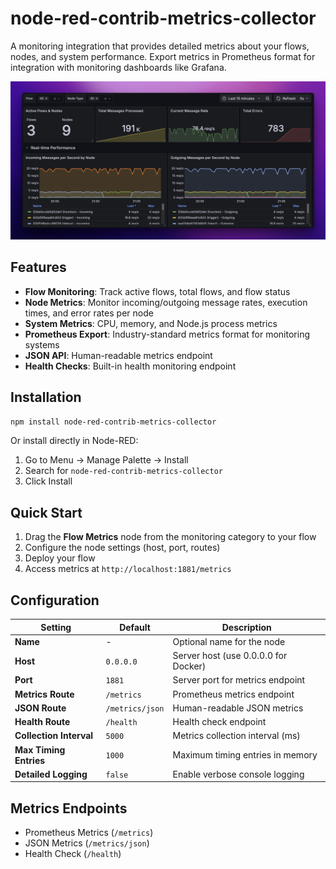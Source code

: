 # node-red-contrib-metrics-collector

A monitoring integration that provides detailed metrics about your flows, nodes, and system performance. Export metrics in Prometheus format for integration with monitoring dashboards like Grafana.

![Node-RED Metrics Collector](https://raw.githubusercontent.com/hchris1/node-red-contrib-metrics-collector/cb5df2d64c724625aaff8dca8cb3893e68295ea7/docs/dashboard.png)

## Features

- **Flow Monitoring**: Track active flows, total flows, and flow status
- **Node Metrics**: Monitor incoming/outgoing message rates, execution times, and error rates per node
- **System Metrics**: CPU, memory, and Node.js process metrics
- **Prometheus Export**: Industry-standard metrics format for monitoring systems
- **JSON API**: Human-readable metrics endpoint
- **Health Checks**: Built-in health monitoring endpoint

## Installation

```bash
npm install node-red-contrib-metrics-collector
```

Or install directly in Node-RED:
1. Go to Menu → Manage Palette → Install
2. Search for `node-red-contrib-metrics-collector`
3. Click Install

## Quick Start

1. Drag the **Flow Metrics** node from the monitoring category to your flow
2. Configure the node settings (host, port, routes)
3. Deploy your flow
4. Access metrics at `http://localhost:1881/metrics`

## Configuration

| Setting | Default | Description |
|---------|---------|-------------|
| **Name** | - | Optional name for the node |
| **Host** | `0.0.0.0` | Server host (use 0.0.0.0 for Docker) |
| **Port** | `1881` | Server port for metrics endpoint |
| **Metrics Route** | `/metrics` | Prometheus metrics endpoint |
| **JSON Route** | `/metrics/json` | Human-readable JSON metrics |
| **Health Route** | `/health` | Health check endpoint |
| **Collection Interval** | `5000` | Metrics collection interval (ms) |
| **Max Timing Entries** | `1000` | Maximum timing entries in memory |
| **Detailed Logging** | `false` | Enable verbose console logging |

## Metrics Endpoints

- Prometheus Metrics (`/metrics`)
- JSON Metrics (`/metrics/json`)
-  Health Check (`/health`)
